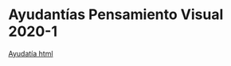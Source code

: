 # Ayudantías Pensamiento Visual 2020-1

[Ayudatía html](https://github.com/benjastraub/ayudantia_pv_2020_1/tree/master/Ayudant%C3%ADa%20html)